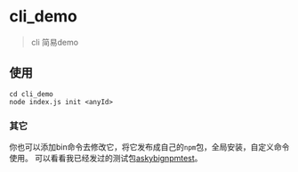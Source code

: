 # cli_demo

> cli 简易demo

## 使用
```
cd cli_demo
node index.js init <anyId>
```

### 其它

你也可以添加bin命令去修改它，将它发布成自己的`npm`包，全局安装，自定义命令使用。
可以看看我已经发过的测试包[askybignpmtest](https://www.npmjs.com/package/askybignpmtest)。
